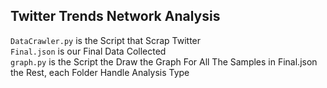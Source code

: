 ## Twitter Trends Network Analysis

`DataCrawler.py` is the Script that Scrap Twitter<br/>
`Final.json` is our Final Data Collected<br/>
`graph.py` is the Script the Draw the Graph For All The Samples in Final.json<br/>
the Rest, each Folder Handle Analysis Type

